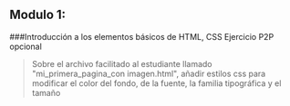 
Modulo 1:
---
###Introducción a los elementos básicos de HTML, CSS
Ejercicio P2P opcional

>Sobre el archivo facilitado al estudiante llamado "mi_primera_pagina_con imagen.html", añadir estilos css para modificar el color del fondo, de la fuente, la familia tipográfica y el tamaño